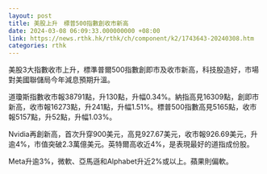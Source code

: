 ```yaml
---
layout: post
title: 美股上升　標普500指數創收市新高
date: 2024-03-08 06:09:33.000000000 +08:00
link: https://news.rthk.hk/rthk/ch/component/k2/1743643-20240308.htm
categories: rthk
---
```


美股3大指數收市上升，標準普爾500指數創即市及收市新高，科技股造好，市場對美國聯儲局今年減息預期升溫。

道瓊斯指數收市報38791點，升130點，升幅0.34%。納指高見16309點，創即市新高，收市報16273點，升241點，升幅1.51%。標普500指數高見5165點，收市報5157點，升52點，升幅1.03%。

Nvidia再創新高，首次升穿900美元，高見927.67美元，收市報926.69美元，升逾4%，市值突破2.3萬億美元。英特爾高收近4%，是表現最好的道指成份股。

Meta升逾3%，微軟、亞馬遜和Alphabet升近2%或以上。蘋果則偏軟。
